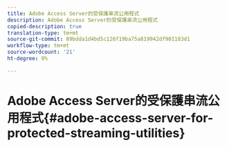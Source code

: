 ```yaml
---
title: Adobe Access Server的受保護串流公用程式
description: Adobe Access Server的受保護串流公用程式
copied-description: true
translation-type: tm+mt
source-git-commit: 89bdda1d4bd5c126f19ba75a819942df901183d1
workflow-type: tm+mt
source-wordcount: '21'
ht-degree: 0%

---
```



# Adobe Access Server的受保護串流公用程式{#adobe-access-server-for-protected-streaming-utilities}

